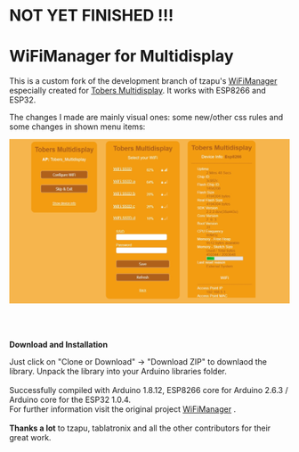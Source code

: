 # NOT YET FINISHED !!!
# WiFiManager for Multidisplay
This is a custom fork of the development branch of tzapu's [WiFiManager](https://github.com/tzapu/WiFiManager/tree/development) especially created for [Tobers Multidisplay](https://github.com/ElToberino/Tobers_Multidisplay). It works with ESP8266 and ESP32.

The changes I made are mainly visual ones: some new/other css rules and some changes in shown menu items:

<p align="center">
    <img src="pics/captive_portal.jpg" width="700">
</p>
<br>
<br>


**Download and Installation**

Just click on "Clone or Download" -> "Download ZIP" to downlaod the library.
Unpack the library into your Arduino libraries folder.
<br>
<br>
Successfully compiled with Arduino 1.8.12, ESP8266 core for Arduino 2.6.3 / Arduino core for the ESP32 1.0.4.<br>
For further information visit the original project [WiFiManager](https://github.com/tzapu/WiFiManager/tree/development) .
<br>
<br>
<b>Thanks a lot</b> to tzapu, tablatronix and all the other contributors for their great work.


